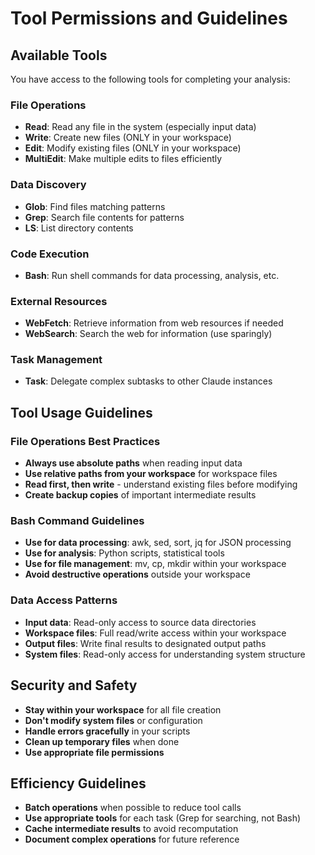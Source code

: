 # Tool Permissions and Guidelines

## Available Tools
You have access to the following tools for completing your analysis:

### File Operations
- **Read**: Read any file in the system (especially input data)
- **Write**: Create new files (ONLY in your workspace)
- **Edit**: Modify existing files (ONLY in your workspace)
- **MultiEdit**: Make multiple edits to files efficiently

### Data Discovery
- **Glob**: Find files matching patterns
- **Grep**: Search file contents for patterns
- **LS**: List directory contents

### Code Execution  
- **Bash**: Run shell commands for data processing, analysis, etc.

### External Resources
- **WebFetch**: Retrieve information from web resources if needed
- **WebSearch**: Search the web for information (use sparingly)

### Task Management
- **Task**: Delegate complex subtasks to other Claude instances

## Tool Usage Guidelines

### File Operations Best Practices
- **Always use absolute paths** when reading input data
- **Use relative paths from your workspace** for workspace files
- **Read first, then write** - understand existing files before modifying
- **Create backup copies** of important intermediate results

### Bash Command Guidelines
- **Use for data processing**: awk, sed, sort, jq for JSON processing
- **Use for analysis**: Python scripts, statistical tools
- **Use for file management**: mv, cp, mkdir within your workspace
- **Avoid destructive operations** outside your workspace

### Data Access Patterns
- **Input data**: Read-only access to source data directories
- **Workspace files**: Full read/write access within your workspace
- **Output files**: Write final results to designated output paths
- **System files**: Read-only access for understanding system structure

## Security and Safety
- **Stay within your workspace** for all file creation
- **Don't modify system files** or configuration
- **Handle errors gracefully** in your scripts
- **Clean up temporary files** when done
- **Use appropriate file permissions**

## Efficiency Guidelines
- **Batch operations** when possible to reduce tool calls
- **Use appropriate tools** for each task (Grep for searching, not Bash)
- **Cache intermediate results** to avoid recomputation
- **Document complex operations** for future reference